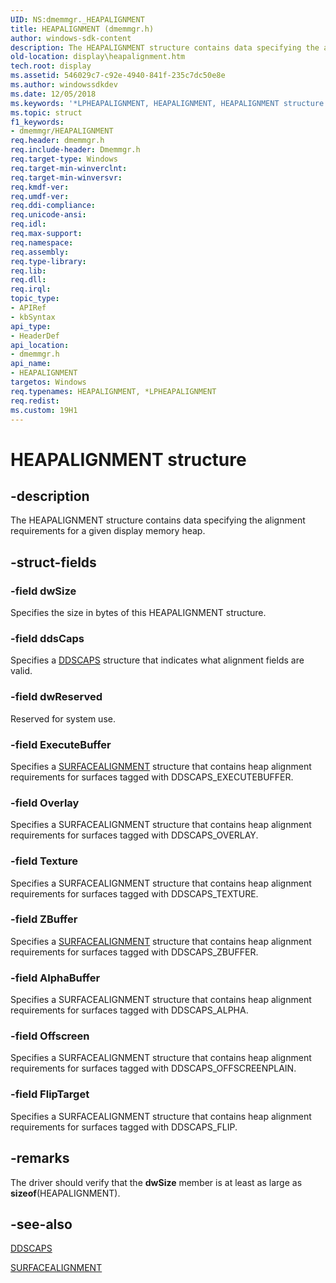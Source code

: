 ```yaml
---
UID: NS:dmemmgr._HEAPALIGNMENT
title: HEAPALIGNMENT (dmemmgr.h)
author: windows-sdk-content
description: The HEAPALIGNMENT structure contains data specifying the alignment requirements for a given display memory heap.
old-location: display\heapalignment.htm
tech.root: display
ms.assetid: 546029c7-c92e-4940-841f-235c7dc50e8e
ms.author: windowssdkdev
ms.date: 12/05/2018
ms.keywords: '*LPHEAPALIGNMENT, HEAPALIGNMENT, HEAPALIGNMENT structure [Display Devices], ddstrcts_ec77ce92-8153-4be6-8720-f8070efce79a.xml, display.heapalignment, dmemmgr/HEAPALIGNMENT'
ms.topic: struct
f1_keywords:
- dmemmgr/HEAPALIGNMENT
req.header: dmemmgr.h
req.include-header: Dmemmgr.h
req.target-type: Windows
req.target-min-winverclnt: 
req.target-min-winversvr: 
req.kmdf-ver: 
req.umdf-ver: 
req.ddi-compliance: 
req.unicode-ansi: 
req.idl: 
req.max-support: 
req.namespace: 
req.assembly: 
req.type-library: 
req.lib: 
req.dll: 
req.irql: 
topic_type:
- APIRef
- kbSyntax
api_type:
- HeaderDef
api_location:
- dmemmgr.h
api_name:
- HEAPALIGNMENT
targetos: Windows
req.typenames: HEAPALIGNMENT, *LPHEAPALIGNMENT
req.redist: 
ms.custom: 19H1
---
```


# HEAPALIGNMENT structure


## -description


The HEAPALIGNMENT structure contains data specifying the alignment requirements for a given display memory heap. 


## -struct-fields




### -field dwSize

Specifies the size in bytes of this HEAPALIGNMENT structure.


### -field ddsCaps

Specifies a <a href="https://docs.microsoft.com/previous-versions/windows/hardware/drivers/ff550286(v=vs.85)">DDSCAPS</a> structure that indicates what alignment fields are valid. 


### -field dwReserved

Reserved for system use. 


### -field ExecuteBuffer

Specifies a <a href="https://docs.microsoft.com/windows/desktop/api/dmemmgr/ns-dmemmgr-surfacealignment">SURFACEALIGNMENT</a> structure that contains heap alignment requirements for surfaces tagged with DDSCAPS_EXECUTEBUFFER. 


### -field Overlay

Specifies a SURFACEALIGNMENT structure that contains heap alignment requirements for surfaces tagged with DDSCAPS_OVERLAY. 


### -field Texture

Specifies a SURFACEALIGNMENT structure that contains heap alignment requirements for surfaces tagged with DDSCAPS_TEXTURE. 


### -field ZBuffer

Specifies a <a href="https://docs.microsoft.com/windows/desktop/api/dmemmgr/ns-dmemmgr-surfacealignment">SURFACEALIGNMENT</a> structure that contains heap alignment requirements for surfaces tagged with DDSCAPS_ZBUFFER. 


### -field AlphaBuffer

Specifies a SURFACEALIGNMENT structure that contains heap alignment requirements for surfaces tagged with DDSCAPS_ALPHA. 


### -field Offscreen

Specifies a SURFACEALIGNMENT structure that contains heap alignment requirements for surfaces tagged with DDSCAPS_OFFSCREENPLAIN. 


### -field FlipTarget

Specifies a SURFACEALIGNMENT structure that contains heap alignment requirements for surfaces tagged with DDSCAPS_FLIP. 


## -remarks



The driver should verify that the <b>dwSize</b> member is at least as large as <b>sizeof</b>(HEAPALIGNMENT).




## -see-also




<a href="https://docs.microsoft.com/previous-versions/windows/hardware/drivers/ff550286(v=vs.85)">DDSCAPS</a>



<a href="https://docs.microsoft.com/windows/desktop/api/dmemmgr/ns-dmemmgr-surfacealignment">SURFACEALIGNMENT</a>
 

 

